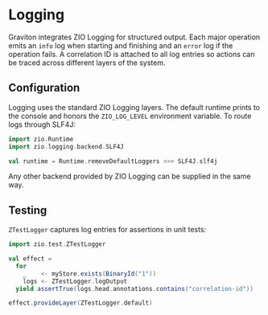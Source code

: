 # Logging

Graviton integrates ZIO Logging for structured output. Each major operation
emits an `info` log when starting and finishing and an `error` log if the
operation fails. A correlation ID is attached to all log entries so actions can
be traced across different layers of the system.

## Configuration

Logging uses the standard ZIO Logging layers. The default runtime prints to the
console and honors the `ZIO_LOG_LEVEL` environment variable. To route logs
through SLF4J:

```scala
import zio.Runtime
import zio.logging.backend.SLF4J

val runtime = Runtime.removeDefaultLoggers >>> SLF4J.slf4j
```

Any other backend provided by ZIO Logging can be supplied in the same way.

## Testing

`ZTestLogger` captures log entries for assertions in unit tests:

```scala
import zio.test.ZTestLogger

val effect =
  for
    _    <- myStore.exists(BinaryId("1"))
    logs <- ZTestLogger.logOutput
  yield assertTrue(logs.head.annotations.contains("correlation-id"))

effect.provideLayer(ZTestLogger.default)
```
